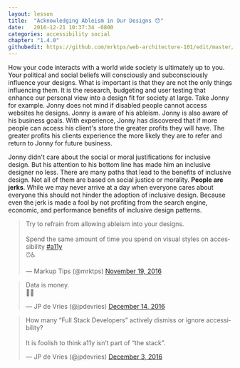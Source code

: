 ```yaml
---
layout: lesson
title:  "Acknowledging Ableism in Our Designs 😯"
date:   2016-12-21 10:37:34 -0800
categories: accessibility social
chapter: "1.4.0"
githubedit: https://github.com/mrktps/web-architecture-101/edit/master/_unit_1/1.4.0-acknowledging-ableism-in-our-designs.markdown
---
```


How your code interacts with a world wide society is ultimately up to you. Your political and social beliefs will consciously and subconsciously influence your designs. What is important is that they are not the only things influencing them. It is the research, budgeting and user testing that enhance our personal view into a design fit for society at large. Take Jonny for example. Jonny does not mind if disabled people cannot access websites he designs. Jonny is aware of his ableism. Jonny is also aware of his business goals. With experience, Jonny has discovered that if more people can access his client's store the greater profits they will have. The greater profits his clients experience the more likely they are to refer and return to Jonny for future business. 

Jonny didn't care about the social or moral justifications for inclusive design. But his attention to his bottom line has made him an inclusive designer no less. There are many paths that lead to the benefits of inclusive design. Not all of them are based on social justice or morality. **People are jerks**. While we may never arrive at a day when everyone cares about everyone this should not hinder the adoption of inclusive design. Because even the jerk is made a fool by not profiting from the search engine, economic, and performance benefits of inclusive design&nbsp;patterns.

<blockquote class="twitter-tweet" data-lang="en"><p lang="en" dir="ltr">Try to refrain from allowing ableism into your designs.<br><br>Spend the same amount of time you spend on visual styles on accessibility <a href="https://twitter.com/hashtag/a11y?src=hash">#a11y</a><br>⏰♿️</p>&mdash; Markup Tips (@mrktps) <a href="https://twitter.com/mrktps/status/799879792833298432">November 19, 2016</a></blockquote> 

<blockquote class="twitter-tweet" data-lang="en"><p lang="tl" dir="ltr">Data is money.<br>📡💸</p>&mdash; JP de Vries (@jpdevries) <a href="https://twitter.com/jpdevries/status/809049475973054464">December 14, 2016</a></blockquote> 

<blockquote class="twitter-tweet" data-lang="en"><p lang="en" dir="ltr">How many “Full Stack Developers” actively dismiss or ignore accessibility?<br><br>It is foolish to think a11y isn’t part of “the stack”.</p>&mdash; JP de Vries (@jpdevries) <a href="https://twitter.com/jpdevries/status/805073606015328256">December 3, 2016</a></blockquote> 
